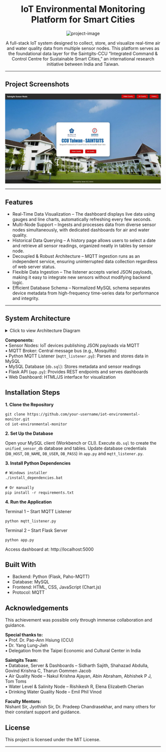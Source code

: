 <h1 align="center" id="title">IoT Environmental Monitoring Platform for Smart Cities</h1>

<p align="center">
  <img src="https://socialify.git.ci/siddoit/saintgits-iot-environmental-monitor/image?custom_description=A+full-stack+IoT+platform+for+real-time+environmental+monitoring&description=1&forks=1&language=1&name=1&pattern=Transparent&stargazers=1&theme=Auto" alt="project-image">
</p>

<p id="description" align="center">
  A full-stack IoT system designed to collect, store, and visualize real-time air and water quality data from multiple sensor nodes.  
  This platform serves as the foundational data layer for the Saintgits-CCU “Integrated Command & Control Centre for Sustainable Smart Cities,” an international research initiative between India and Taiwan.  
</p>

---

<h2>Project Screenshots</h2>

<p align="center">
  <img src="static/intropage.jpeg" alt="project-screenshot" width="900">
</p>

---

<h2>Features</h2>

<ul>
  <li>Real-Time Data Visualization – The dashboard displays live data using gauges and line charts, automatically refreshing every few seconds.</li>
  <li>Multi-Node Support – Ingests and processes data from diverse sensor nodes simultaneously, with dedicated dashboards for air and water quality.</li>
  <li>Historical Data Querying – A history page allows users to select a date and retrieve all sensor readings, organized neatly in tables by sensor node.</li>
  <li>Decoupled & Robust Architecture – MQTT ingestion runs as an independent service, ensuring uninterrupted data collection regardless of web server status.</li>
  <li>Flexible Data Ingestion – The listener accepts varied JSON payloads, making it easy to integrate new sensors without modifying backend logic.</li>
  <li>Efficient Database Schema – Normalized MySQL schema separates device metadata from high-frequency time-series data for performance and integrity.</li>
</ul>

---

<h2>System Architecture</h2>

<details>
<summary>Click to view Architecture Diagram</summary>

```graph TD;
    A[Sensor Nodes/ESP32] -- JSON over MQTT --> B(MQTT Broker);
    B -- Pub/Sub --> C{Python MQTT Listener};
    C -- SQL INSERT --> D[(MySQL Database)];
    D -- SQL SELECT --> E[Flask Backend API];
    E -- REST API (JSON) --> F((Live Web Dashboard));
```
</details> <p> <b>Components:</b><br> • Sensor Nodes: IoT devices publishing JSON payloads via MQTT<br> • MQTT Broker: Central message bus (e.g., Mosquitto)<br> • Python MQTT Listener (<code>mqtt_listener.py</code>): Parses and stores data in MySQL<br> • MySQL Database (<code>db.sql</code>): Stores metadata and sensor readings<br> • Flask API (<code>app.py</code>): Provides REST endpoints and serves dashboards<br> • Web Dashboard: HTML/JS interface for visualization<br> </p>


<h2>Installation Steps</h2> <p><b>1. Clone the Repository</b></p>

```
git clone https://github.com/your-username/iot-environmental-monitor.git
cd iot-environmental-monitor
```
<p><b>2. Set Up the Database</b></p> <p> Open your MySQL client (Workbench or CLI). Execute <code>db.sql</code> to create the <code>unified_sensor_db</code> database and tables. Update database credentials (<code>DB_HOST</code>, <code>DB_NAME</code>, <code>DB_USER</code>, <code>DB_PASS</code>) in <code>app.py</code> and <code>mqtt_listener.py</code>. </p> <p><b>3. Install Python Dependencies</b></p>

```
# Windows installer
./install_dependencies.bat  

# Or manually
pip install -r requirements.txt
```
<p><b>4. Run the Application</b></p>

Terminal 1 – Start MQTT Listener
```
python mqtt_listener.py
```
Terminal 2 – Start Flask Server
```
python app.py
```
Access dashboard at: http://localhost:5000
<h2>Built With</h2> <ul> <li>Backend: Python (Flask, Paho-MQTT)</li> <li>Database: MySQL</li> <li>Frontend: HTML, CSS, JavaScript (Chart.js)</li> <li>Protocol: MQTT</li> </ul>
<h2>Acknowledgements</h2> <p> This achievement was possible only through immense collaboration and guidance. </p> <p> <b>Special thanks to:</b><br> • Prof. Dr. Pao-Ann Hsiung (CCU)<br> • Dr. Yang Lung-Jieh<br> • Delegation from the Taipei Economic and Cultural Center in India </p> <p> <b>Saintgits Team:</b><br> • Database, Server & Dashboards – Sidharth Sajith, Shahazad Abdulla, Govind Krishna C, Tharun Oommen Jacob<br> • Air Quality Node – Nakul Krishna Ajayan, Abin Abraham, Abhishek P J, Tom Toms<br> • Water Level & Salinity Node – Rishikesh R, Elena Elizabeth Cherian<br> • Drinking Water Quality Node – Emil Phil Vinod </p> <p> <b>Faculty Mentors:</b><br> Nishant Sir, Jyothish Sir, Dr. Pradeep Chandrasekhar, and many others for their constant support and guidance. </p>
<h2>License</h2>

This project is licensed under the MIT License.

---
